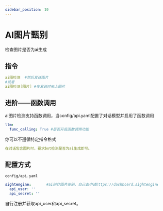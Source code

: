 ```yaml
---
sidebar_position: 10
---
```

# AI图片甄别
检查图片是否为ai生成
## 指令
```yaml
ai图检测  #然后发送图片
#或者
ai图检测[图片] #在发送时带上图片
```
## 进阶——函数调用
ai图片检测支持函数调用，当config/api.yaml配置了对话模型并启用了函数调用
```yaml
llm:
  func_calling: True #是否开启函数调用功能
```
你可以不遵循特定指令格式
```yaml
在对话包含图片时，要求bot检测是否为ai生成即可。
```
## 配置方式
`config/api.yaml`
```yaml
sightengine:       #ai创作图片鉴别，自己去申请https://dashboard.sightengine.com/api-credentials
  api_user: ''
  api_secret: ''
```
自行注册并获取api_user和api_secret。